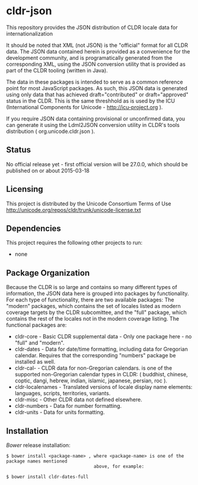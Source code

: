 # cldr-json

This repository provides the JSON distribution of CLDR locale data for internationalization

It should be noted that XML (not JSON) is the "official" format for all CLDR data.  The
JSON data contained herein is provided as a convenience for the development community, and
is programatically generated from the corresponding XML, using the JSON conversion utility
that is provided as part of the CLDR tooling (written in Java).

The data in these packages is intended to serve as a common reference point for most
JavaScript packages. As such, this JSON data is generated using only data that has achieved
draft="contributed" or draft="approved" status in the CLDR. This is the same threshhold
as is used by the ICU (International Components for Unicode - http://icu-project.org ).

If you require JSON data containing provisional or unconfirmed data, you can generate it
using the Ldml2JSON conversion utility in CLDR's tools distribution ( org.unicode.cldr.json ).

## Status
No official release yet - first official version will be 27.0.0,
which should be published on or about 2015-03-18

## Licensing

This project is distributed by the Unicode Consortium Terms of Use
http://unicode.org/repos/cldr/trunk/unicode-license.txt

## Dependencies

This project requires the following other projects to run:
 * none

## Package Organization

Because the CLDR is so large and contains so many different types of information, the JSON data
here is grouped into packages by functionality. For each type of functionality, there are two
available packages: The "modern" packages, which contains the set of locales listed as modern
coverage targets by the CLDR subcomittee, and the "full" package, which contains the rest of the
locales not in the modern coverage listing. The functional packages are:

 * cldr-core        - Basic CLDR supplemental data - Only one package here - no "full" and "modern".
 * cldr-dates       - Data for date/time formatting, including data for Gregorian calendar.
                      Requires that the corresponding "numbers" package be installed as well.
 * cldr-cal-<type>  - CLDR data for non-Gregorian calendars. <type> is one of the supported
                      non-Gregorian calendar types in CLDR: ( buddhist, chinese, coptic, dangi,
                      hebrew, indian, islamic, japanese, persian, roc ).
 * cldr-localenames - Translated versions of locale display name elements: languages, scripts,
                      territories, variants.
 * cldr-misc        - Other CLDR data not defined elsewhere.
 * cldr-numbers     - Data for number formatting.
 * cldr-units       - Data for units formatting.

## Installation

_Bower_ release installation:

    $ bower install <package-name> , where <package-name> is one of the package names mentioned
                                     above, for example:

    $ bower install cldr-dates-full

